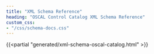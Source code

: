 ```yaml
---
title: "XML Schema Reference"
heading: "OSCAL Control Catalog XML Schema Reference"
custom_css:
- "/css/schema-docs.css"
---
```


{{<partial "generated/xml-schema-oscal-catalog.html" >}}